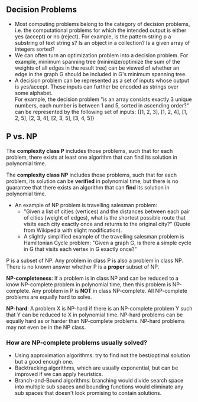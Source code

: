 ## Decision Problems
- Most computing problems belong to the category of decision problems, i.e. the computational problems for which the intended output is either yes (accept) or no (reject). For example, is the pattern string p a substring of text string s? Is an object in a collection? Is a given array of integers sorted?
- We can often turn an optimization problem into a decision problem. For example, minimum spanning tree (minimize/optimize the sum of the weights of all edges in the result tree) can be viewed of whether an edge in the graph G should be included in G's minimum spanning tree.
- A decision problem can be represented as a set of inputs whose output is yes/accept. These inputs can further be encoded as strings over some alphabet.  
    For example, the decision problem "is an array consists exactly 3 unique numbers, each number is between 1 and 5, sorted in ascending order?" can be represented by the following set of inputs: {\[1, 2, 3], \[1, 2, 4], \[1, 2, 5], \[2, 3, 4], \[2, 3, 5], \[3, 4, 5]}
## P vs. NP
The **complexity class P** includes those problems, such that for each problem, there exists at least one algorithm that can find its solution in polynomial time.

The **complexity class NP** includes those problems, such that for each problem, its solution can be **verified** in polynomial time, but there is no guarantee that there exists an algorithm that can **find** its solution in polynomial time.
* An example of NP problem is travelling salesman problem: 
	* "Given a list of cities (vertices) and the distances between each pair of cities (weight of edges), what is the shortest possible route that visits each city exactly once and returns to the original city?" (Quote from Wikipedia with slight modification).
	* A slightly simplified example of the travelling salesman problem is Hamiltonian Cycle problem: "Given a graph G, is there a simple cycle in G that visits each vertex in G exactly once?"

P is a subset of NP. Any problem in class P is also a problem in class NP. There is no known answer whether P is a **proper** subset of NP.

**NP-completeness**: If a problem is in class NP and can be reduced to a know NP-complete problem in polynomial time, then this problem is NP-complete. Any problem in P is **NOT** in class NP-complete. All NP-complete problems are equally hard to solve.

**NP-hard**: A problem X is NP-hard if there is an NP-complete problem Y such that Y can be reduced to X in polynomial time. NP-hard problems can be equally hard as or harder than NP-complete problems. NP-hard problems may not even be in the NP class.
### How are NP-complete problems usually solved?
- Using approximation algorithms: try to find not the best/optimal solution but a good enough one.
- Backtracking algorithms, which are usually exponential, but can be improved if we can apply heuristics.
- Branch-and-Bound algorithms: branching would divide search space into multiple sub spaces and bounding functions would eliminate any sub spaces that doesn't look promising to contain solutions.